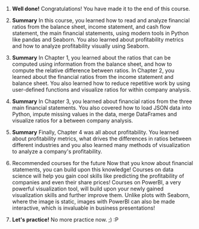 1. **Well done!**
Congratulations! You have made it to the end of this course.

2. **Summary**
In this course, you learned how to read and analyze financial ratios from the balance sheet, income statement, and cash flow statement, the main financial statements, using modern tools in Python like pandas and Seaborn. You also learned about profitability metrics and how to analyze profitability visually using Seaborn.

3. **Summary**
In Chapter 1, you learned about the ratios that can be computed using information from the balance sheet, and how to compute the relative difference between ratios. In Chapter 2, you learned about the financial ratios from the income statement and balance sheet. You also learned how to reduce repetitive work by using user-defined functions and visualize ratios for within company analysis.

4. **Summary**
In Chapter 3, you learned about financial ratios from the three main financial statements. You also covered how to load JSON data into Python, impute missing values in the data, merge DataFrames and visualize ratios for a between company analysis.

5. **Summary**
Finally, Chapter 4 was all about profitability. You learned about profitability metrics, what drives the differences in ratios between different industries and you also learned many methods of visualization to analyze a company's profitability.

6. Recommended courses for the future
Now that you know about financial statements, you can build upon this knowledge! Courses on data science will help you gain cool skills like predicting the profitability of companies and even their share prices! Courses on PowerBI, a very powerful visualization tool, will build upon your newly gained visualization skills and further improve them. Unlike plots with Seaborn, where the image is static, images with PowerBI can also be made interactive, which is invaluable in business presentations!

7. **Let's practice!**
No more practice now. ;) :P